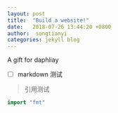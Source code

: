 ```yaml
---
layout: post
title:  "Build a website!"
date:   2018-07-26 13:44:20 +0800
author:  songtianyi
categories: jekyll blog
---
```


A gift for daphliay

- [ ] markdown 测试

> 引用测试

```go
import "fmt"
```